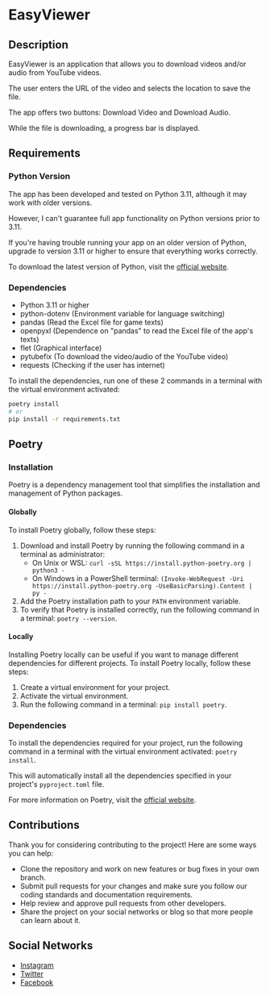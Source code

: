 # EasyViewer

## Description

EasyViewer is an application that allows you to download videos and/or audio from YouTube videos.

The user enters the URL of the video and selects the location to save the file.

The app offers two buttons: Download Video and Download Audio.

While the file is downloading, a progress bar is displayed.

## Requirements

### Python Version

The app has been developed and tested on Python 3.11, although it may work with older versions.

However, I can't guarantee full app functionality on Python versions prior to 3.11.

If you're having trouble running your app on an older version of Python, upgrade to version 3.11 or higher to ensure that everything works correctly.

To download the latest version of Python, visit the [official website](https://www.python.org/downloads).

### Dependencies

- Python 3.11 or higher
- python-dotenv (Environment variable for language switching)
- pandas (Read the Excel file for game texts)
- openpyxl (Dependence on "pandas" to read the Excel file of the app's texts)
- flet (Graphical interface)
- pytubefix (To download the video/audio of the YouTube video)
- requests (Checking if the user has internet)

To install the dependencies, run one of these 2 commands in a terminal with the virtual environment activated:

```bash
poetry install
# or
pip install -r requirements.txt
```

## Poetry

### Installation

Poetry is a dependency management tool that simplifies the installation and management of Python packages.

#### Globally

To install Poetry globally, follow these steps:

1. Download and install Poetry by running the following command in a terminal as administrator:
   - On Unix or WSL: `curl -sSL https://install.python-poetry.org | python3 -`
   - On Windows in a PowerShell terminal: `(Invoke-WebRequest -Uri https://install.python-poetry.org -UseBasicParsing).Content | py -`
2. Add the Poetry installation path to your `PATH` environment variable.
3. To verify that Poetry is installed correctly, run the following command in a terminal: `poetry --version`.

#### Locally

Installing Poetry locally can be useful if you want to manage different dependencies for different projects. To install Poetry locally, follow these steps:

1. Create a virtual environment for your project.
2. Activate the virtual environment.
3. Run the following command in a terminal: `pip install poetry`.

### Dependencies

To install the dependencies required for your project, run the following command in a terminal with the virtual environment activated: `poetry install`.

This will automatically install all the dependencies specified in your project's `pyproject.toml` file.

For more information on Poetry, visit the [official website](https://python-poetry.org).

## Contributions

Thank you for considering contributing to the project! Here are some ways you can help:

- Clone the repository and work on new features or bug fixes in your own branch.
- Submit pull requests for your changes and make sure you follow our coding standards and documentation requirements.
- Help review and approve pull requests from other developers.
- Share the project on your social networks or blog so that more people can learn about it.

## Social Networks

- [Instagram](https://www.instagram.com/raulf1foreveryt_oficial/?hl=en)
- [Twitter](https://twitter.com/F1foreverRaul)
- [Facebook](https://www.facebook.com/Raul-F1forever-114186780454598/)

